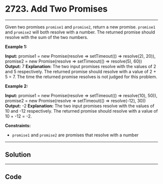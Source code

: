 # 2723. Add Two Promises

---

Given two promises `promise1` and `promise2`, return a new promise. `promise1` and `promise2` will both resolve with a number. The returned promise should resolve with the sum of the two numbers. 

 

**Example 1:**


**Input:** 
promise1 = new Promise(resolve => setTimeout(() => resolve(2), 20)), 
promise2 = new Promise(resolve => setTimeout(() => resolve(5), 60))
**Output:** 7
**Explanation:** The two input promises resolve with the values of 2 and 5 respectively. The returned promise should resolve with a value of 2 + 5 = 7. The time the returned promise resolves is not judged for this problem.


**Example 2:**


**Input:** 
promise1 = new Promise(resolve => setTimeout(() => resolve(10), 50)), 
promise2 = new Promise(resolve => setTimeout(() => resolve(-12), 30))
**Output:** -2
**Explanation:** The two input promises resolve with the values of 10 and -12 respectively. The returned promise should resolve with a value of 10 + -12 = -2.


 

**Constraints:**

  * `promise1` and `promise2` are promises that resolve with a number

---

## Solution



---

## Code
```python


```